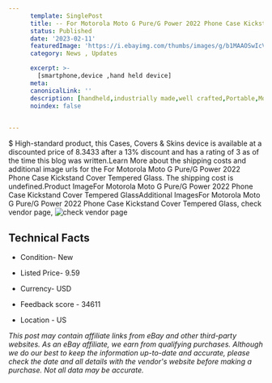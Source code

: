 ```yaml
---
      template: SinglePost
      title: -- For Motorola Moto G Pure/G Power 2022 Phone Case Kickstand Cover Tempered Glass
      status: Published
      date: '2023-02-11'
      featuredImage: 'https://i.ebayimg.com/thumbs/images/g/b1MAAOSwIcVh8i0F/s-l225.jpg'
      category: News , Updates

      excerpt: >-
        [smartphone,device ,hand held device]
      meta:
      canonicalLink: ''
      description: [handheld,industrially made,well crafted,Portable,Mobile,Compact,Convenient,Lightweight,Maneuverable,Man-portable,Miniature,Carriable,Hand-held,Light,Holdable,Transportable,Mobile device,Pocket-sized,On-the-go,Wireless,Cordless,Compact size,Convenient size, smartphone,device ,hand held device]
      noindex: false

        
---
```

$
    High-standard product, this Cases, Covers & Skins device is available at a discounted price of 8.3433 after a 13% discount and has a rating of 3 as of the time this blog was written.Learn More about the shipping costs and additional image urls for the For Motorola Moto G Pure/G Power 2022 Phone Case Kickstand Cover Tempered Glass. The shipping cost is undefined.Product ImageFor Motorola Moto G Pure/G Power 2022 Phone Case Kickstand Cover Tempered GlassAdditional ImagesFor Motorola Moto G Pure/G Power 2022 Phone Case Kickstand Cover Tempered Glass, check vendor page, ![check vendor page](https://origin-galleryplus.ebayimg.com/ws/web/275140483010_2_0_1/225x225.jpg,https://origin-galleryplus.ebayimg.com/ws/web/275140483010_3_0_1/225x225.jpg,https://origin-galleryplus.ebayimg.com/ws/web/275140483010_4_0_1/225x225.jpg,https://origin-galleryplus.ebayimg.com/ws/web/275140483010_5_0_1/225x225.jpg,https://origin-galleryplus.ebayimg.com/ws/web/275140483010_6_0_1/225x225.jpg,https://origin-galleryplus.ebayimg.com/ws/web/275140483010_7_0_1/225x225.jpg,https://origin-galleryplus.ebayimg.com/ws/web/275140483010_8_0_1/225x225.jpg,https://origin-galleryplus.ebayimg.com/ws/web/275140483010_9_0_1/225x225.jpg,https://origin-galleryplus.ebayimg.com/ws/web/275140483010_10_0_1/225x225.jpg)
    
    

 ## Technical Facts 



     
      

 - Condition- New 


      

 - Listed Price- 9.59 


      

 - Currency- USD 


      

 - Feedback score - 34611 


      

 - Location - US 


      
      

 *_This post may contain affiliate links from eBay and other third-party websites. As an eBay affiliate, we earn from qualifying purchases. Although we do our best to keep the information up-to-date and accurate, please check the date and all details with the vendor's website before making a purchase. Not all data may be accurate._*



    
    
    
    
    